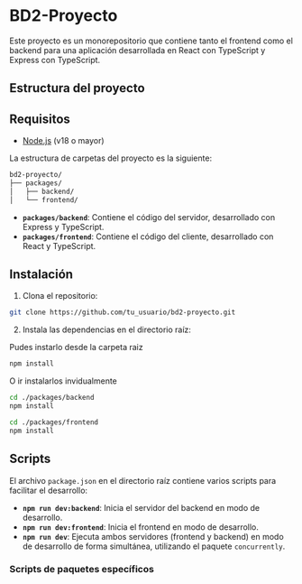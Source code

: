 # BD2-Proyecto


Este proyecto es un monorepositorio que contiene tanto el frontend como el backend para una aplicación desarrollada en React con TypeScript y Express con TypeScript.

## Estructura del proyecto

## Requisitos

- [Node.js](https://nodejs.org/en) (v18 o mayor)

La estructura de carpetas del proyecto es la siguiente:

```bash 
bd2-proyecto/
├── packages/
│   ├── backend/
│   └── frontend/
```

- **`packages/backend`**: Contiene el código del servidor, desarrollado con Express y TypeScript.
- **`packages/frontend`**: Contiene el código del cliente, desarrollado con React y TypeScript.

## Instalación

1. Clona el repositorio:
```bash
git clone https://github.com/tu_usuario/bd2-proyecto.git
```

2. Instala las dependencias en el directorio raíz:

Pudes instarlo desde la carpeta raiz

```bash
npm install
```

O ir instalarlos invidualmente 

```bash 
cd ./packages/backend
npm install
```

```bash 
cd ./packages/frontend
npm install
```


## Scripts

El archivo `package.json` en el directorio raíz contiene varios scripts para facilitar el desarrollo:

- **`npm run dev:backend`**: Inicia el servidor del backend en modo de desarrollo.
- **`npm run dev:frontend`**: Inicia el frontend en modo de desarrollo.
- **`npm run dev`**: Ejecuta ambos servidores (frontend y backend) en modo de desarrollo de forma simultánea, utilizando el paquete `concurrently`.

### Scripts de paquetes específicos


